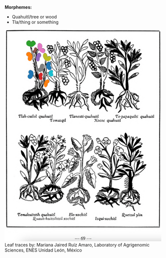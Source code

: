
**Morphemes:**

- Quahuitl/tree or wood
- Tla/thing or something

![M_ID197_p069_01_Tla-cuilol-quahuitl.png](assets/M_ID197_p069_01_Tla-cuilol-quahuitl.png)  
Leaf traces by: Mariana Jaired Ruíz Amaro, Laboratory of Agrigenomic Sciences, ENES Unidad León, México  

